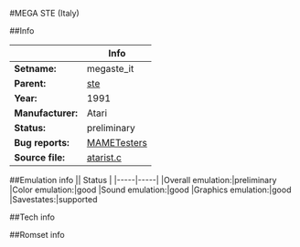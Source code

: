 #MEGA STE (Italy)

##Info

||Info|
|-----|-----|
|**Setname:**|megaste_it
|**Parent:**|[ste](ste.md)
|**Year:**|1991
|**Manufacturer:**|Atari
|**Status:**|preliminary
|**Bug reports:**|[MAMETesters](http://mametesters.org/view_all_set.php?type=1&temporary=y&search=atarist.c)
|**Source file:**|[atarist.c](https://github.com/mamedev/mame/blob/master/src/mess/drivers/atarist.c)

##Emulation info
|| Status |
|-----|-----|
|Overall emulation:|preliminary
|Color emulation:|good
|Sound emulation:|good
|Graphics emulation:|good
|Savestates:|supported

##Tech info

##Romset info

<!--- START OF EDITED COMMENT DO NOT TOUCH TEXT ABOVE-->
